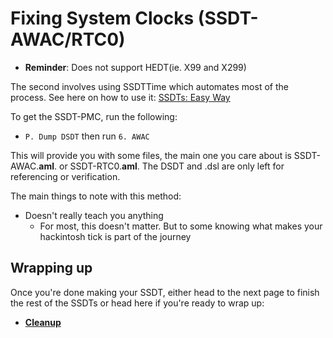 # Fixing System Clocks (SSDT-AWAC/RTC0)

* **Reminder**: Does not support HEDT(ie. X99 and X299)

The second involves using SSDTTime which automates most of the process. See here on how to use it: [SSDTs: Easy Way](/ssdt-methods/ssdt-easy.md)

To get the SSDT-PMC, run the following:

* `P. Dump DSDT` then run `6. AWAC`

This will provide you with some files, the main one you care about is SSDT-AWAC.**aml**. or SSDT-RTC0.**aml**. The DSDT and .dsl are only left for referencing or verification.

The main things to note with this method:

* Doesn't really teach you anything
  * For most, this doesn't matter. But to some knowing what makes your hackintosh tick is part of the journey

## Wrapping up

Once you're done making your SSDT, either head to the next page to finish the rest of the SSDTs or head here if you're ready to wrap up:

* [**Cleanup**](/cleanup.md)

